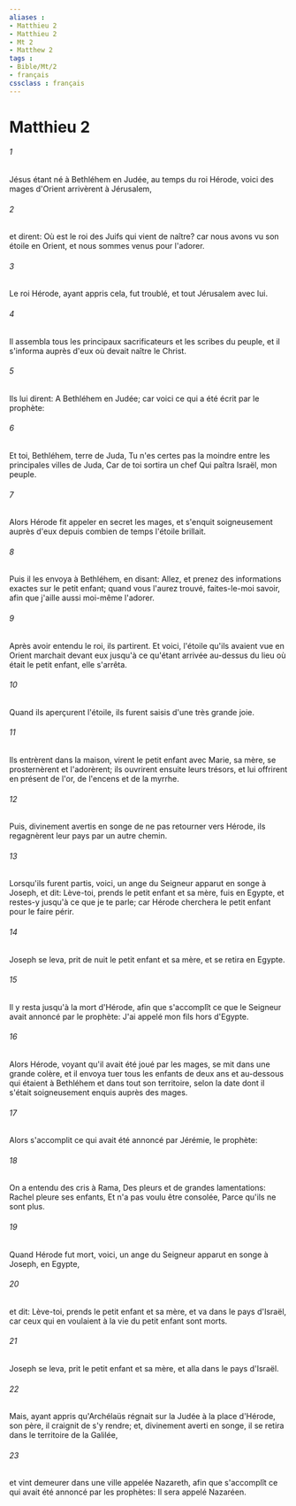 ```yaml
---
aliases : 
- Matthieu 2
- Matthieu 2
- Mt 2
- Matthew 2
tags : 
- Bible/Mt/2
- français
cssclass : français
---
```


# Matthieu 2

###### 1
Jésus étant né à Bethléhem en Judée, au temps du roi Hérode, voici des mages d'Orient arrivèrent à Jérusalem,
###### 2
et dirent: Où est le roi des Juifs qui vient de naître? car nous avons vu son étoile en Orient, et nous sommes venus pour l'adorer.
###### 3
Le roi Hérode, ayant appris cela, fut troublé, et tout Jérusalem avec lui.
###### 4
Il assembla tous les principaux sacrificateurs et les scribes du peuple, et il s'informa auprès d'eux où devait naître le Christ.
###### 5
Ils lui dirent: A Bethléhem en Judée; car voici ce qui a été écrit par le prophète:
###### 6
Et toi, Bethléhem, terre de Juda, Tu n'es certes pas la moindre entre les principales villes de Juda, Car de toi sortira un chef Qui paîtra Israël, mon peuple.
###### 7
Alors Hérode fit appeler en secret les mages, et s'enquit soigneusement auprès d'eux depuis combien de temps l'étoile brillait.
###### 8
Puis il les envoya à Bethléhem, en disant: Allez, et prenez des informations exactes sur le petit enfant; quand vous l'aurez trouvé, faites-le-moi savoir, afin que j'aille aussi moi-même l'adorer.
###### 9
Après avoir entendu le roi, ils partirent. Et voici, l'étoile qu'ils avaient vue en Orient marchait devant eux jusqu'à ce qu'étant arrivée au-dessus du lieu où était le petit enfant, elle s'arrêta.
###### 10
Quand ils aperçurent l'étoile, ils furent saisis d'une très grande joie.
###### 11
Ils entrèrent dans la maison, virent le petit enfant avec Marie, sa mère, se prosternèrent et l'adorèrent; ils ouvrirent ensuite leurs trésors, et lui offrirent en présent de l'or, de l'encens et de la myrrhe.
###### 12
Puis, divinement avertis en songe de ne pas retourner vers Hérode, ils regagnèrent leur pays par un autre chemin.
###### 13
Lorsqu'ils furent partis, voici, un ange du Seigneur apparut en songe à Joseph, et dit: Lève-toi, prends le petit enfant et sa mère, fuis en Egypte, et restes-y jusqu'à ce que je te parle; car Hérode cherchera le petit enfant pour le faire périr.
###### 14
Joseph se leva, prit de nuit le petit enfant et sa mère, et se retira en Egypte.
###### 15
Il y resta jusqu'à la mort d'Hérode, afin que s'accomplît ce que le Seigneur avait annoncé par le prophète: J'ai appelé mon fils hors d'Egypte.
###### 16
Alors Hérode, voyant qu'il avait été joué par les mages, se mit dans une grande colère, et il envoya tuer tous les enfants de deux ans et au-dessous qui étaient à Bethléhem et dans tout son territoire, selon la date dont il s'était soigneusement enquis auprès des mages.
###### 17
Alors s'accomplit ce qui avait été annoncé par Jérémie, le prophète:
###### 18
On a entendu des cris à Rama, Des pleurs et de grandes lamentations: Rachel pleure ses enfants, Et n'a pas voulu être consolée, Parce qu'ils ne sont plus.
###### 19
Quand Hérode fut mort, voici, un ange du Seigneur apparut en songe à Joseph, en Egypte,
###### 20
et dit: Lève-toi, prends le petit enfant et sa mère, et va dans le pays d'Israël, car ceux qui en voulaient à la vie du petit enfant sont morts.
###### 21
Joseph se leva, prit le petit enfant et sa mère, et alla dans le pays d'Israël.
###### 22
Mais, ayant appris qu'Archélaüs régnait sur la Judée à la place d'Hérode, son père, il craignit de s'y rendre; et, divinement averti en songe, il se retira dans le territoire de la Galilée,
###### 23
et vint demeurer dans une ville appelée Nazareth, afin que s'accomplît ce qui avait été annoncé par les prophètes: Il sera appelé Nazaréen.
